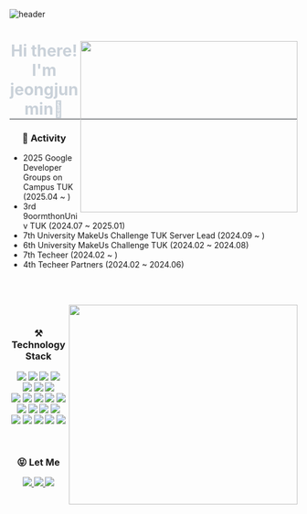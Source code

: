 ![header](https://capsule-render.vercel.app/api?type=Waving&color=auto&height=300&section=header&text=JJM%&fontSize=90&fontAlign=80)
<div align="center">
  <img align="right" src="https://render.gitanimals.org/farms/m3k0813" width="380" height="300"/>
<h1 style="border-bottom: 1px solid #21262d; color: #c9d1d9;"> Hi there! I'm jeongjunmin👋 </h1>
  
<h3>📜 Activity</h3>


</div> 

  - 2025 Google Developer Groups on Campus TUK (2025.04 ~ )
  - 3rd 9oormthonUniv TUK (2024.07 ~ 2025.01)  
  - 7th University MakeUs Challenge TUK Server Lead (2024.09 ~ )   
  - 6th University MakeUs Challenge TUK (2024.02 ~ 2024.08)
  - 7th Techeer (2024.02 ~ )
  - 4th Techeer Partners (2024.02 ~ 2024.06)
 
  <br><br>
 
</div>


<div align="center">
  
  <img align="right" src="https://github-readme-stats.vercel.app/api?username=m3k0813&show_icons=true&theme=cobalt" width="400" height="350"/>

  </br>
  
  ### ⚒️ Technology Stack
 
<img src="https://img.shields.io/badge/Java-007396?style=for-the-badge&logo=Java&logoColor=white"> <img src="https://img.shields.io/badge/Php-777BB4?style=for-the-badge&logo=Php&logoColor=white"> 
<img src="https://img.shields.io/badge/Python-3776AB?style=for-the-badge&logo=Python&logoColor=white"> <img src="https://img.shields.io/badge/C-A8B9CC?style=for-the-badge&logo=C&logoColor=white">
<br>
<img src="https://img.shields.io/badge/springboot-6DB33F?style=for-the-badge&logo=springboot&logoColor=white">
<img src="https://img.shields.io/badge/Laravel-FF2D20?style=for-the-badge&logo=Laravel&logoColor=white">
<img src="https://img.shields.io/badge/Django-092E20?style=for-the-badge&logo=Django&logoColor=white">
<br>
<img src="https://img.shields.io/badge/MySQL-4479A1?style=for-the-badge&logo=MySQL&logoColor=white">
<img src="https://img.shields.io/badge/mariadb-003545?style=for-the-badge&logo=mariadb&logoColor=white">
<img src="https://img.shields.io/badge/Redis-FF4438?style=for-the-badge&logo=Redis&logoColor=white">
<img src="https://img.shields.io/badge/Docker-2496ED?style=for-the-badge&logo=Docker&logoColor=white"> <img src="https://img.shields.io/badge/NGINX-009639?style=for-the-badge&logo=NGINX&logoColor=white"> <img src="https://img.shields.io/badge/githubactions-2088FF?style=for-the-badge&logo=githubactions&logoColor=white">
<img src="https://img.shields.io/badge/ELK STACK-005571?style=for-the-badge&logo=elastic&logoColor=white">
<img src="https://img.shields.io/badge/prometheus-E6522C?style=for-the-badge&logo=prometheus&logoColor=white">
<img src="https://img.shields.io/badge/grafana-F46800?style=for-the-badge&logo=grafana&logoColor=white">
</br>
<img src="https://img.shields.io/badge/Notion-000000?style=for-the-badge&logo=Notion&logoColor=white">
<img src="https://img.shields.io/badge/Vercel-000000?style=for-the-badge&logo=Vercel&logoColor=white">
<img src="https://img.shields.io/badge/Slack-4A154B?style=for-the-badge&logo=Slack&logoColor=white">
<img src="https://img.shields.io/badge/Jira-0052CC?style=for-the-badge&logo=jira&logoColor=white">
<img src="https://img.shields.io/badge/Figma-F24E1E?style=for-the-badge&logo=Figma&logoColor=white">
</div>

</br>


<h3 align="center">😝 Let Me</h3>
<div align="center">
  <a href="https://velog.io/@m3k0813/">
    <img src="http://img.shields.io/badge/Velog-20C997?style=flat-square&logo=github" />
  </a>
  <a href="https://vnfmadl234.tistory.com/">
    <img src="http://img.shields.io/badge/-Tech%20blog-black?style=flat-square&logo=github" />
  </a>
  <a href="mailto:jeongjunm21@gmail.com">
    <img src="https://img.shields.io/badge/Gmail-d14836?style=flat-square&logo=Gmail&logoColor=white" />
  </a>
</div>
